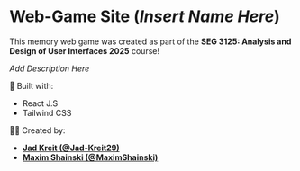 # Web-Game Site (*Insert Name Here*)

This memory web game was created as part of the **SEG 3125: Analysis and Design of User Interfaces 2025** course!

*Add Description Here*

🚀 Built with:

- React J.S
- Tailwind CSS

👨‍💻 Created by:

- [**Jad Kreit (@Jad-Kreit29)**](https://github.com/Jad-Kreit29)
- [**Maxim Shainski (@MaximShainski)**](https://github.com/MaximShainski)

